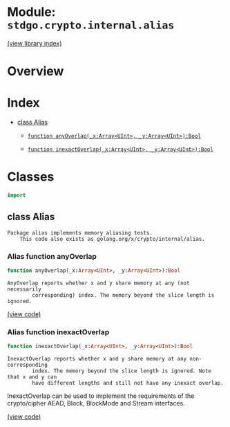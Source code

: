 # Module: `stdgo.crypto.internal.alias`

[(view library index)](../../../stdgo.md)


# Overview


# Index


- [class Alias](<#class-alias>)

  - [`function anyOverlap(_x:Array<UInt>, _y:Array<UInt>):Bool`](<#alias-function-anyoverlap>)

  - [`function inexactOverlap(_x:Array<UInt>, _y:Array<UInt>):Bool`](<#alias-function-inexactoverlap>)

# Classes


```haxe
import
```


## class Alias


```
Package alias implements memory aliasing tests.
    This code also exists as golang.org/x/crypto/internal/alias.
```
### Alias function anyOverlap


```haxe
function anyOverlap(_x:Array<UInt>, _y:Array<UInt>):Bool
```


```
AnyOverlap reports whether x and y share memory at any (not necessarily
        corresponding) index. The memory beyond the slice length is ignored.
```
[\(view code\)](<./Alias.hx#L11>)


### Alias function inexactOverlap


```haxe
function inexactOverlap(_x:Array<UInt>, _y:Array<UInt>):Bool
```


```
InexactOverlap reports whether x and y share memory at any non-corresponding
        index. The memory beyond the slice length is ignored. Note that x and y can
        have different lengths and still not have any inexact overlap.
```

InexactOverlap can be used to implement the requirements of the crypto/cipher
AEAD, Block, BlockMode and Stream interfaces.  

[\(view code\)](<./Alias.hx#L24>)


